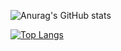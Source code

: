
![Anurag's GitHub stats](https://github-readme-stats.vercel.app/api?username=zzzk1&show_icons=true&theme=cobalt)




[![Top Langs](https://github-readme-stats.vercel.app/api/top-langs/?username=zzzk1&layout=compact&card_width=465)](https://github.com/anuraghazra/github-readme-stats)
